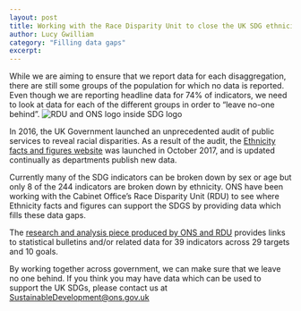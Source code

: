 ```yaml
---
layout: post
title: Working with the Race Disparity Unit to close the UK SDG ethnicity data gap 
author: Lucy Gwilliam
category: "Filling data gaps"
excerpt: 
---
```


While we are aiming to ensure that we report data for each disaggregation, there are still some groups of the population for which no data is reported. Even though we are reporting headline data for 74% of indicators, we need to look at data for each of the different groups in order to “leave no-one behind”.
![RDU and ONS logo inside SDG logo](https://sustainabledevelopment-uk.github.io/public/blogs/RDU_ONS_SDG.png)

In 2016, the UK Government launched an unprecedented audit of public services to reveal racial disparities. As a result of the audit, the [Ethnicity facts and figures website](https://www.ethnicity-facts-figures.service.gov.uk/) was launched in October 2017, and is updated continually as departments publish new data.

Currently many of the SDG indicators can be broken down by sex or age but only 8 of the 244 indicators are broken down by ethnicity. ONS have been working with the Cabinet Office’s Race Disparity Unit (RDU) to see where Ethnicity facts and figures can support the SDGS by providing data which fills these data gaps.

The [research and analysis piece produced by ONS and RDU](https://www.gov.uk/government/publications/sustainable-development-goals-reporting-on-progress-by-ethnicity/sustainable-development-goals-progress-indicators-and-relevant-ethnicity-data) provides links to statistical bulletins and/or related data for 39 indicators across 29 targets and 10 goals.

By working together across government, we can make sure that we leave no one behind. If you think you may have data which can be used to support the UK SDGs, please contact us at <i class="far fa-envelope"></i> [SustainableDevelopment@ons.gov.uk](mailto:SustainableDevelopment@ons.gov.uk)
